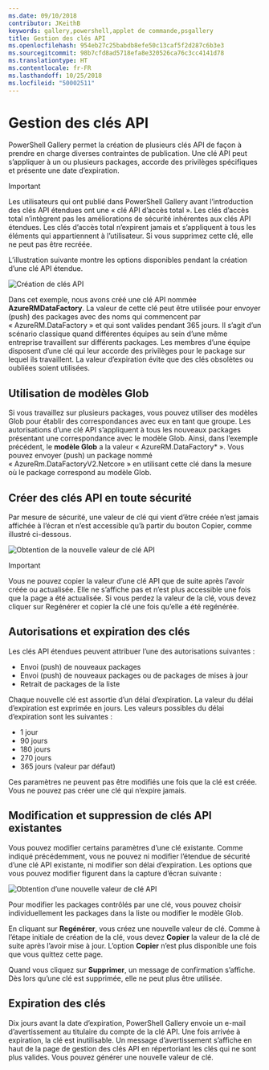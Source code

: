 ```yaml
---
ms.date: 09/10/2018
contributor: JKeithB
keywords: gallery,powershell,applet de commande,psgallery
title: Gestion des clés API
ms.openlocfilehash: 954eb27c25babdb8efe50c13caf5f2d287c6b3e3
ms.sourcegitcommit: 98b7cfd8ad5718efa8e320526ca76c3cc4141d78
ms.translationtype: HT
ms.contentlocale: fr-FR
ms.lasthandoff: 10/25/2018
ms.locfileid: "50002511"
---
```

# <a name="managing-api-keys"></a>Gestion des clés API

PowerShell Gallery permet la création de plusieurs clés API de façon à prendre en charge diverses contraintes de publication. Une clé API peut s’appliquer à un ou plusieurs packages, accorde des privilèges spécifiques et présente une date d’expiration.

> [!IMPORTANT]
> Les utilisateurs qui ont publié dans PowerShell Gallery avant l’introduction des clés API étendues ont une « clé API d’accès total ». Les clés d’accès total n’intègrent pas les améliorations de sécurité inhérentes aux clés API étendues. Les clés d’accès total n’expirent jamais et s’appliquent à tous les éléments qui appartiennent à l’utilisateur. Si vous supprimez cette clé, elle ne peut pas être recréée.

L’illustration suivante montre les options disponibles pendant la création d’une clé API étendue.

![Création de clés API](../../Images/PSGallery_KeyScoped.png)

Dans cet exemple, nous avons créé une clé API nommée **AzureRMDataFactory**. La valeur de cette clé peut être utilisée pour envoyer (push) des packages avec des noms qui commencent par « AzureRM.DataFactory » et qui sont valides pendant 365 jours. Il s’agit d’un scénario classique quand différentes équipes au sein d’une même entreprise travaillent sur différents packages. Les membres d’une équipe disposent d’une clé qui leur accorde des privilèges pour le package sur lequel ils travaillent.
La valeur d’expiration évite que des clés obsolètes ou oubliées soient utilisées.

## <a name="using-glob-patterns"></a>Utilisation de modèles Glob

Si vous travaillez sur plusieurs packages, vous pouvez utiliser des modèles Glob pour établir des correspondances avec eux en tant que groupe. Les autorisations d’une clé API s’appliquent à tous les nouveaux packages présentant une correspondance avec le modèle Glob. Ainsi, dans l’exemple précédent, le **modèle Glob** a la valeur « AzureRM.DataFactory* ». Vous pouvez envoyer (push) un package nommé « AzureRm.DataFactoryV2.Netcore » en utilisant cette clé dans la mesure où le package correspond au modèle Glob.

## <a name="create-api-keys-securely"></a>Créer des clés API en toute sécurité

Par mesure de sécurité, une valeur de clé qui vient d’être créée n’est jamais affichée à l’écran et n’est accessible qu’à partir du bouton Copier, comme illustré ci-dessous.

![Obtention de la nouvelle valeur de clé API](../../Images/PSGallery_CopyCreatedKey.png)

> [!IMPORTANT]
> Vous ne pouvez copier la valeur d’une clé API que de suite après l’avoir créée ou actualisée. Elle ne s’affiche pas et n’est plus accessible une fois que la page a été actualisée. Si vous perdez la valeur de la clé, vous devez cliquer sur Regénérer et copier la clé une fois qu’elle a été regénérée.

## <a name="key-permissions-and-expiration"></a>Autorisations et expiration des clés

Les clés API étendues peuvent attribuer l’une des autorisations suivantes :

- Envoi (push) de nouveaux packages
- Envoi (push) de nouveaux packages ou de packages de mises à jour
- Retrait de packages de la liste

Chaque nouvelle clé est assortie d’un délai d’expiration. La valeur du délai d’expiration est exprimée en jours. Les valeurs possibles du délai d’expiration sont les suivantes :

- 1 jour
- 90 jours
- 180 jours
- 270 jours
- 365 jours (valeur par défaut)

Ces paramètres ne peuvent pas être modifiés une fois que la clé est créée. Vous ne pouvez pas créer une clé qui n’expire jamais.

## <a name="editing-and-deleting-existing-api-keys"></a>Modification et suppression de clés API existantes

Vous pouvez modifier certains paramètres d’une clé existante. Comme indiqué précédemment, vous ne pouvez ni modifier l’étendue de sécurité d’une clé API existante, ni modifier son délai d’expiration. Les options que vous pouvez modifier figurent dans la capture d’écran suivante :

![Obtention d’une nouvelle valeur de clé API](../../Images/PSGallery_EditAPIKey.png)

Pour modifier les packages contrôlés par une clé, vous pouvez choisir individuellement les packages dans la liste ou modifier le modèle Glob.

En cliquant sur **Regénérer**, vous créez une nouvelle valeur de clé. Comme à l’étape initiale de création de la clé, vous devez **Copier** la valeur de la clé de suite après l’avoir mise à jour. L’option **Copier** n’est plus disponible une fois que vous quittez cette page.

Quand vous cliquez sur **Supprimer**, un message de confirmation s’affiche. Dès lors qu’une clé est supprimée, elle ne peut plus être utilisée.

## <a name="key-expiration"></a>Expiration des clés

Dix jours avant la date d’expiration, PowerShell Gallery envoie un e-mail d’avertissement au titulaire du compte de la clé API. Une fois arrivée à expiration, la clé est inutilisable. Un message d’avertissement s’affiche en haut de la page de gestion des clés API en répertoriant les clés qui ne sont plus valides. Vous pouvez générer une nouvelle valeur de clé.
